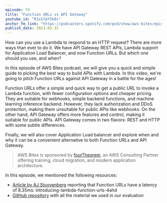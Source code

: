 ```yaml
---
episode: 74
title: "Function URLs vs API Gateway"
youtube_id: "R1LG7pY5k8c"
anchor_fm_link: "https://podcasters.spotify.com/pod/show/aws-bites/episodes/74--Function-URLs-vs-API-Gateway-e2142kb"
publish_date: 2023-03-31
---
```


How can you use a Lambda to respond to an HTTP request? There are more ways than ever to do it. We have API Gateway REST APIs, Lambda support for Application Load Balancer, and now Function URLs. But which one should you use, and when?

In this episode of AWS Bites podcast, we will give you a quick and simple guide to picking the best way to build APIs with Lambda. In this video, we're going to pitch Function URLs against API Gateway in a battle for the ages!

Function URLs offer a simple and quick way to get a public URL to invoke a Lambda function, with fewer configuration options and cheaper pricing. They are suitable for webhooks, simple backend functions, and machine learning inference backend. However, they lack authorization and DDoS protection, making them unsuitable for public APIs like webhooks. On the other hand, API Gateway offers more features and control, making it suitable for public APIs. API Gateway comes in two flavors: REST and HTTP with some subtle differences.

Finally, we will also cover Application Load balancer and explore when and why it can be a convenient alternative to both Function URLs and API Gateway.

> AWS Bites is sponsored by [fourTheorem](https://fourtheorem.com/), an AWS Consulting Partner offering training, cloud migration, and modern application architecture.


In this episode, we mentioned the following resources:

- [Article by AJ Stuyvenberg](https://dev.to/aws-builders/) reporting that Function URLs have a latency of 8.35ms: introducing-lambda-function-urls-4ahd
- [GitHub repository](https://github.com/eoinsha/function-urls-vs-api-gateway) with all the material we used in our evaluation
